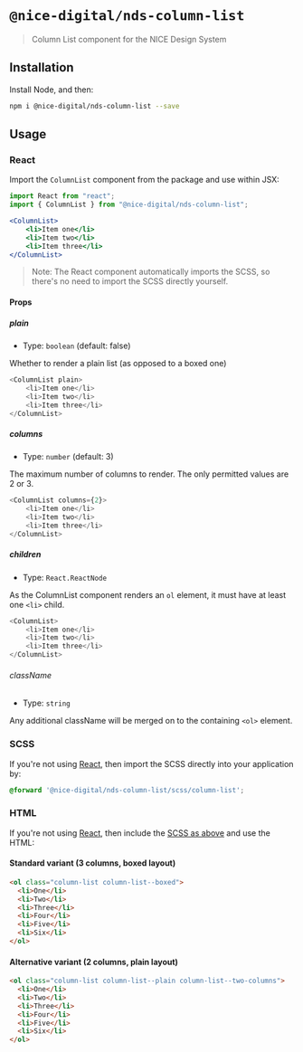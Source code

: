 # `@nice-digital/nds-column-list`

> Column List component for the NICE Design System

## Installation

Install Node, and then:

```sh
npm i @nice-digital/nds-column-list --save
```

## Usage

### React

Import the `ColumnList` component from the package and use within JSX:

```jsx
import React from "react";
import { ColumnList } from "@nice-digital/nds-column-list";

<ColumnList>
	<li>Item one</li>
	<li>Item two</li>
	<li>Item three</li>
</ColumnList>

```

> Note: The React component automatically imports the SCSS, so there's no need to import the SCSS directly yourself.

#### Props

##### plain

- Type: `boolean` (default: false)

Whether to render a plain list (as opposed to a boxed one)

```js
<ColumnList plain>
	<li>Item one</li>
	<li>Item two</li>
	<li>Item three</li>
</ColumnList>
```

##### columns

- Type: `number` (default: 3)

The maximum number of columns to render. The only permitted values are 2 or 3.

```js
<ColumnList columns={2}>
	<li>Item one</li>
	<li>Item two</li>
	<li>Item three</li>
</ColumnList>
```

##### children

- Type: `React.ReactNode`

As the ColumnList component renders an `ol` element, it must have at least one `<li>`
child.

```js
<ColumnList>
	<li>Item one</li>
	<li>Item two</li>
	<li>Item three</li>
</ColumnList>
```

###### className

- Type: `string`

Any additional className will be merged on to the containing `<ol>` element.

### SCSS

If you're not using [React](#react), then import the SCSS directly into your application by:

```scss
@forward '@nice-digital/nds-column-list/scss/column-list';
```

### HTML

If you're not using [React](#react), then include the [SCSS as above](#scss) and use the HTML:


#### Standard variant (3 columns, boxed layout)
```html
<ol class="column-list column-list--boxed">
  <li>One</li>
  <li>Two</li>
  <li>Three</li>
  <li>Four</li>
  <li>Five</li>
  <li>Six</li>
</ol>
```

#### Alternative variant (2 columns, plain layout)
```html
<ol class="column-list column-list--plain column-list--two-columns">
  <li>One</li>
  <li>Two</li>
  <li>Three</li>
  <li>Four</li>
  <li>Five</li>
  <li>Six</li>
</ol>
```

